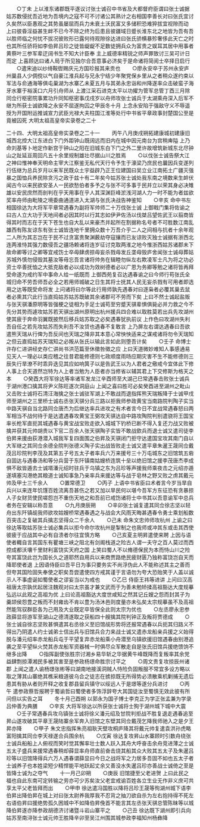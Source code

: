 <!-- { "loadSidebar": true } -->
　　○丁未  上以淮东诸郡既平遂议讨张士诚召中书省及大都督府臣谓曰张士诚据姑苏数侵扰吾近地为吾境内之寇不可不讨诸公其熟计之右相国李善长对曰张氏宜讨久矣然以臣愚观之其势虽屡屈而兵力未衰土沃民富又多储积恐难猝拔宜视隙而动  上曰彼昏淫益甚生衅不已今不除之终为后患且彼疆域日蹙长淮东北之地皆为吾有吾以胜师临之何忧不拔况彼败形已露何待观隙徐达进曰张氏骄横暴殄奢侈此天亡之时也其所任骄将如李伯昇吕珍之徒皆龊龊不足数徒拥兵众为富贵之娱耳其居中用事者黄蔡叶三参军辈迂阔书生不知大计臣奉  主上威德率精锐之师声罪致讨三吴可计日而定  上喜顾达曰诸人局于所见独尔合吾意事必济矣于是命诸将简阅士卒择日启行
　　○遣宋迪以纱绮鞍辔赐庆元方国珍报其来贡也
　　○廖永安卒于苏州永安庐州巢县人少倜傥以气自豪江淮兵起与兄永宁结少年聚党保乡里从之者稍众遂约束以军法与俞通海等俱屯巢湖为水寨乙未夏五月与其弟永忠诣和州降遂率众击破蛮子海牙水寨于裕溪口六月引舟师从  上渡江采石进克太平以功擢为管军总管丁酉三月除同佥行枢密院事累功升同知枢密事戊戌岁以舟师攻张士诚兵于太湖乘舟深入后军不继为所获士诚欲降之永安不屈遂拘囚之甲辰冬十月  上念永安陷于强敌守义不辱遥授为开国附运推诚宣力武臣光禄大夫柱国江淮等处行中书省平章政事封楚国公至是竟被囚死
大明太祖高皇帝实录卷之二十


二十四、大明太祖高皇帝实录卷之二十一
　　丙午八月庚戌朔拓建康城初建康旧城西北控大江东进白下门外距钟山既阔远而旧内在城中因元南台为宫稍庳隘  上乃命刘基等卜地定作新宫于钟山之阳在旧城东白下门之外二里许故增筑新城东北尽钟山之趾延亘周回凡五十余里规制雄壮尽据山川之胜焉
　　○以伐张士诚告祭大江之神曰惟神奉天明命主宰大江察鉴无私代天行令予生于濠梁乃庶民也曩因兵变遂列行伍继为总兵岁月以来军民既众土宇益辟乃正王位建国曰吴立业江南拓土广疆灭强暴之国恤兵养民除贪污之政于兹十有二年矣今姑苏张士诚处我东南之境数来生衅伏闻古今以来民欲安圣人一民欲愁伯者多予之与张不可多事于民并立以荣其身必决雉雄以安民庶然而剖判在乎天用事在乎人其深渊巨峰淤浅河湖人力一时不能为者兹欲奖率舟师由毗陵之境委曲通道进入太湖与张氏决战告神鉴知
　　○辛亥  命中书左相国徐达为大将军平章常遇春为副将军帅师二十万伐张士诚  上御戟门集将佐谕之曰古人立大功于天地间者必因其时以行其志如伊尹佐汤以伐桀吕望佐武王以翦商皆得其时而志在于天下苍生也自大乱以来豪杰并起所在割据称名号者不可胜数江南乱雄西有陈友谅东有张士诚皆连地千里拥众数十万吾介乎二人之间相与抗者十余年观二人所为其志岂在于民不过贪富贵聚渊薮劫夺寇攘而已友谅败灭独士诚据有浙西北连两淮恃其强力数侵吾之疆场赖诸将连岁征讨克取两淮之地今惟浙西姑苏诸郡未下故命卿等讨之卿等宜戒饬士卒毋肆虏掠毋妄杀戮毋发丘垄毋毁庐舍闻张士诚母葬姑苏城外慎勿侵毁其墓汝等毋忘吾言诸将帅务在辑睦勿纵左右欺凌军士凡为将之功必资士卒善抚恤之大抵克敌者必以成功为效树德者必以广恩为务卿等勉之诸将皆再拜受命遂为戒约军中事命人给一纸既而  上御西苑复召达遇春谕之曰今师行苟张氏全城归命不劳吾师吾必全之若用师城破之日生其将士抚其人民无妄杀戮有可用者即选用之达等既受命将发  上问诸将曰尔等此行用师孰先遇春对曰逐枭者必覆其巢去鼠者必熏其穴此行当直捣姑苏姑苏既破其余诸郡可不劳而下矣  上曰不然士诚起盐贩与张天骐潘原明等皆强梗之徒相为手足士诚苟至穷蹙天骐辈惧俱毙必并力救之今不先分其势而遽攻姑苏若天骐出湖州原明出杭州援兵四合难以取胜莫若出兵先攻湖州使其疲于奔命羽翼既披然后移兵姑苏取之必矣遇春犹执前议  上作色曰攻湖州失利吾自任之若先攻姑苏而失利吾不汝贷也遇春不复敢言  上乃屏左右谓达遇春曰吾欲遣熊天瑞从行俾为吾反间也天瑞之降非其本意心常怏怏适来之谋戒诸将勿令天瑞知之但云直捣姑苏天瑞知之必叛从张氏以输此言如此则堕吾计矣
　　○壬子  命博士许存仁进讲经史存仁讲尚书洪范篇至休徵咎徵之应  上曰天道微妙难知人事感通易见天人一理必以类应稽之往昔君能修德则七政顺度雨旸应期灾害不生不能修德则三辰失行旱潦不时乖异迭见其应如响箕子以是告武王以为人君者之儆戒今宜体此下修人事上合天道然岂特为人上者当勉为人臣者亦当修省以辅其君上下交修斯为格天之本
　　○癸酉大将军徐达等率诸军发龙江辛酉师至大湖己巳常遇春击败张士诚兵于湖州港口擒其将尹义陈旺遂次洞庭山  上闻之喜曰胜可必矣癸酉进至湖州之毗山又击败士诚将石清汪海擒之张士诚驻军湖上不敢战而退指挥熊天瑞叛降于士诚甲戌师至湖州之三里桥士诚右丞张天骐分兵三路以拒我师参政黄宝当南路院判陶子实当中路天骐自当北路同佥唐杰为后继达率兵进攻之有术者言今日不宜战常遇春怒曰两军相当不战何待于是达遣遇春攻黄宝王弼攻天骐达自中路攻陶院判别遣骁将王国宝率长枪军直扼其城遇春与黄宝战宝败走欲入城城下钓桥已断不得入复还力战又败被擒并获其元帅胡贵以下官二百余人张天骐陶子实皆不敢战歛兵而退士诚又遣司徒李伯昇来援由荻港潜入城我军复四面围之伯昇及天骐闭门拒守达遣国宝攻其南门自以大军继之其同佥余德全院判张德义陶子实出战皆败走士诚又遣平章朱暹王晟同佥戴茂吕珍院判李茂及其第五子号五太子者率兵六万来援号三十万屯城东之旧馆筑五砦自固达与遇春汤和等分兵营于东阡镇南姑嫂桥连筑十垒以绝旧馆之援李茂唐杰李成惧不敌皆遁去士诚壻潘元绍时驻兵于乌镇之东为吕珍等声援我师乘夜击之元绍亦遁遂填塞沟港绝其粮道士诚知事急乃亲率兵来援达等与战于皂林之野又败之虏其戴元帅及甲士三千余人
　　○置常德卫
　　○丙子  上语中书省臣曰术者言今岁当旱自兵兴以来连年饥馑百姓流离吾甚伤之若又加以旱民何以堪今吾军方东征恐有贪暴掠人子女财货使民嗟怨岂不重伤天地之和吾前已戒饬诸将士中书其以吾意谕军中总兵者务在安辑以称吾意
　　○九月庚辰朔
　　○辛卯张士诚复遣其同佥徐志坚以轻舟出东阡镇觇我师欲攻姑嫂桥常遇春遇之与战会大风雨天晦甚遇春令勇士乘划船数百突击之复破其兵擒志坚得众二千余人
　　○己未  命朱文忠帅师攻杭州  上谕之曰徐达等取姑苏张士诚必集兵以拒今命尔攻杭州是掣制之也我师或冲其东或击其西使彼疲于应战其中必有自溃者尔往宜慎方略
　　○己亥夏主明昇遣使来聘  上因与语使者輙自言其国东有瞿塘三峡之阻北有剑阁栈道之险古人谓一夫守之百人莫过而西控成都沃壤千里财利富饶实天府之国  上笑曰蜀人不以脩德保民为本而恃山川之险夸其富饶此岂为国长久之道耶然自用兵以来商贾路绝民疲财匮乃独称富饶岂自天而降耶使者退  上因语侍臣曰吾平日为事只要务实不尚浮伪此人不能称述其主之善而但夸其国险固失奉使之职矣吾尝遣使四方戒其谨于言语勿为夸大恐贻笑于人盖以诚示人不事虚诞如蜀使者之谬妄当以为戒也
　　○乙巳  侍臣王祎等进讲  上问曰汉高祖唐太宗孰优起居注魏观对曰太宗虽才兼文武而于为善未勉矫揉高祖豁达大度规摹弘远以此观之高祖为优  上曰论高祖豁达大度世咸知之然其记丘嫂之怨而封其子为羹颉侯怨豊之叛而不封雍齿不肯以豊为汤沐邑则度量亦未弘矣太宗规摹虽不及高祖然能驾驭群臣各为己用及大业既定卒皆保全此则太宗为优也
　　○左丞廖永忠参政薛显将游军至湖山之德清遂取之获船四十艘擒其院判钟正及叛将贾德成
　　○张士诚自徐志坚败甚惧遣其右丞徐义至旧馆觇形势将还报常遇春以兵扼其归路义不得出乃阴遣人约士诚弟士信出兵与旧馆兵合力来战士诚又遣赤龙船亲兵援之义始得脱与潘元绍率赤龙船兵屯于平望复弃赤龙船乘小舟潜至乌镇欲援旧馆遇春由别港追袭之至平望纵火焚其赤龙船军资器械一时俱尽众军散走自是张氏旧馆兵援绝馈饷不继多出降
　　○指挥副使张胜宗讨湘乡易华斩之华据黄牛峰既降而复叛率其余党益肆剽掠潭湘民多被其害至是参政杨璟命胜宗讨平之
　　○周文贵复攻掠辰州诸郡  上闻之遣人谕杨璟张彬等曰湖南地接溪洞贼人恃险负固叛服不常宜多设方略以取之薄其山寨绝其樵采粮道彼乌合之徒志在掳掠既无所得势必溃散乘机剿捕无遗后患其有胁从者则开释之收复郡县留兵镇守以绥远人于是璟等遂分兵进讨
　　○丙午  遣参政蔡哲报聘于蜀谕哲曰蜀使者多饰浮辞夸大其国徒汝至蜀慎无效此彼有所问但以实告之耳
　　冬十月己酉朔  以郭永为国子博士李克正为学正张孟兼为学录吕仲善为典膳
　　○辛亥  大将军徐达以所获张士诚将士狥于湖州城下城中大震
　　○壬子常遇春兵攻乌镇张士诚将徐义潘元绍及甘院判拒战不胜复退走遇春追至昇山遂攻破其平章王晟陆寨余军奔入旧馆之东壁其同佥戴茂乞降我师驰入之是夕王昇亦降
　　○甲子  朱文忠指挥朱亮祖耿天壁攻桐庐降其将戴元帅复遣袁洪孙虎略富阳擒其同佥李天禄遂合兵围余杭
　　○戊寅  徐达复攻昇山水寨顾时引数舟绕张士诚兵船船上人俯视而笑时觉其懈率壮士数人跃入其舟大呼奋击余舟竞进薄之士诚五太子盛兵来援常遇春稍却薛显率舟师直前奋击烧其船其众大败其五太子及朱暹吕珍等以旧馆降得兵六万人遇春谓薛显曰今日之战将军之力居多吾固不如也五太子者士诚养子也本姓梁短少精悍能平地跃起丈余又善没水失暹吕珍亦善战士诚倚之至是皆降士诚为之夺气
　　十一月己卯朔
　　○庚辰  旧馆捷至父老进贺  上曰此民之福也自此东南可定转输之劳亦可少苏矣汝父老宜戒谕百姓各立生业无作非义庶可共享太平父老皆拜而出
　　○甲申  徐达遣冯国胜以降将吕珍王晟等徇湖州城下语李伯昇出降伯昇在城上对曰张太尉养我厚我不忍背之抽刀欲自杀为左右抱持得不死左右语伯昇曰援绝势孤久困城中不如降伯昇俛首不能言其左丞张天骐总管陈昧等以城降伯昇遂亦降参政胡德济讨诸暨斗岩山寨平之
　　○己丑  徐达既下湖州即引兵向姑苏至南浔张士诚元帅王胜降辛卯至吴江州围其城参政李福知州杨彝降
